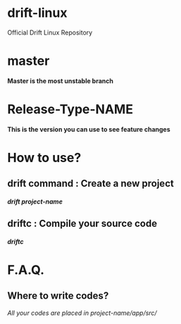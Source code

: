 # drift-linux
Official Drift Linux Repository

# master
#### Master is the most unstable branch

# Release-Type-NAME
#### This is the version you can use to see feature changes


# How to use?

## drift command : Create a new project

##### drift project-name


## driftc : Compile your source code
##### driftc 


# F.A.Q.

## Where to write codes?
*All your codes are placed in project-name/app/src/*

